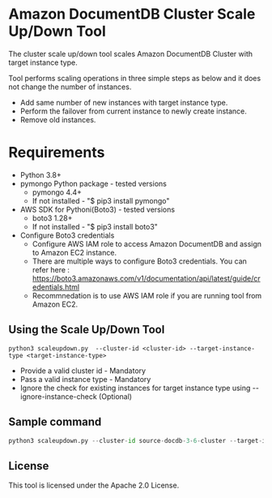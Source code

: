 # Amazon DocumentDB Cluster Scale Up/Down Tool

The cluster scale up/down tool scales Amazon DocumentDB Cluster with target instance type. 

Tool performs scaling operations in three simple steps as below and it does not change the number of instances.
 - Add same number of new instances with target instance type.
 - Perform the failover from current instance to newly create instance.
 - Remove old instances.

# Requirements
 - Python 3.8+
 - pymongo Python package - tested versions
   - pymongo 4.4+
   - If not installed - "$ pip3 install pymongo"
 - AWS SDK for Pythoni(Boto3) - tested versions 
   - boto3 1.28+
   - If not installed - "$ pip3 install boto3"
 - Configure Boto3 credentials
   - Configure AWS IAM role to access Amazon DocumentDB and assign to Amazon EC2 instance. 
   - There are multiple ways to configure Boto3 credentials. You can refer here : https://boto3.amazonaws.com/v1/documentation/api/latest/guide/credentials.html
   - Recommnedation is to use AWS IAM role if you are running tool from Amazon EC2.


## Using the Scale Up/Down Tool
`python3 scaleupdown.py  --cluster-id <cluster-id> --target-instance-type <target-instance-type>  `
- Provide a valid cluster id - Mandatory
- Pass a valid instance type - Mandatory
- Ignore the check for existing instances for target instance type using --ignore-instance-check (Optional)

## Sample command
```python
python3 scaleupdown.py --cluster-id source-docdb-3-6-cluster --target-instance-type db.r5.medium
```
## License
This tool is licensed under the Apache 2.0 License. 
